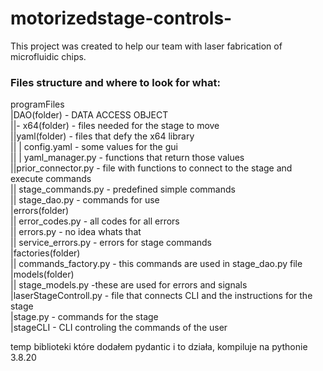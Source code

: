 # motorizedstage-controls-
This project was created to help our team with laser fabrication of microfluidic chips.

### Files structure and where to look for what:
programFiles\
|DAO(folder) - DATA ACCESS OBJECT\
||- x64(folder) - files needed for the stage to move\
||yaml(folder) - files that defy the x64 library\
|| | config.yaml - some values for the gui\
|| | yaml_manager.py - functions that return those values\
||prior_connector.py - file with functions to connect to the stage and execute commands\
|| stage_commands.py - predefined simple commands\
|| stage_dao.py - commands for use\
|errors(folder)\
|| error_codes.py - all codes for all errors\
|| errors.py - no idea whats that\
|| service_errors.py - errors for stage commands\
|factories(folder)\
|| commands_factory.py - this commands are used in stage_dao.py file\
|models(folder)\
|| stage_models.py -these are used for errors and signals\
|laserStageControll.py - file that connects CLI and the instructions for the stage\
|stage.py - commands for the stage\
|stageCLI - CLI controling the commands of the user


temp
biblioteki które dodałem pydantic i to działa, kompiluje na pythonie 3.8.20






